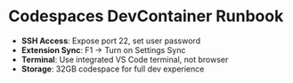 # Codespaces DevContainer Runbook

* **SSH Access**: Expose port 22, set user password
* **Extension Sync**: F1 → Turn on Settings Sync
* **Terminal**: Use integrated VS Code terminal, not browser
* **Storage**: 32GB codespace for full dev experience
